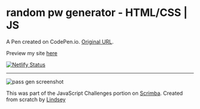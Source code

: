 # random pw generator - HTML/CSS | JS

A Pen created on CodePen.io. [Original URL](https://codepen.io/lindseythedeveloper/pen/mdLKWxj).

Preview my site [here](https://ran-password-generator.netlify.app/)

[![Netlify Status](https://api.netlify.com/api/v1/badges/37b34f49-dcf0-4919-8af5-d24a72e4853e/deploy-status)](https://app.netlify.com/sites/ran-password-generator/deploys)

---

![pass gen screenshot](https://res.cloudinary.com/codelikeagirl29/image/upload/v1664830196/projects/Random-Password-Generator_wwh9ae.png)

This was part of the JavaScript Challenges portion on [Scrimba](https://scrimba.com/learn/learnjavascript/). Created from scratch by [Lindsey](http://lindseyk.dev)
